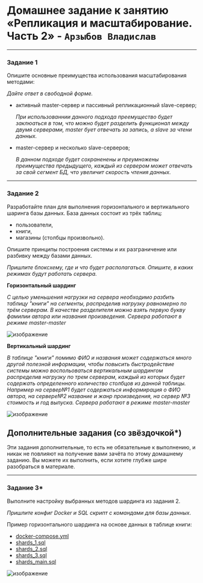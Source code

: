 # Домашнее задание к занятию «Репликация и масштабирование. Часть 2»  - `Арзыбов Владислав`


---

### Задание 1

Опишите основные преимущества использования масштабирования методами:

*Дайте ответ в свободной форме.*

- активный master-сервер и пассивный репликационный slave-сервер;
  
  *При использованнии данного подхода преемущество будет заклюаться в том, что можно будет разделить функционал между двумя серверами, master бует отвечать за запись, а slave за чтени данных.*

- master-сервер и несколько slave-серверов;

  *В данном подходе будет сохраненены и преумножены преимущества предыдущего, каждый из сервером может отвечать за свой сегмент БД, что увеличит скорость чтения данных.*
  

---

### Задание 2


Разработайте план для выполнения горизонтального и вертикального шаринга базы данных. База данных состоит из трёх таблиц: 

- пользователи, 
- книги, 
- магазины (столбцы произвольно). 

Опишите принципы построения системы и их разграничение или разбивку между базами данных.

*Пришлите блоксхему, где и что будет располагаться. Опишите, в каких режимах будут работать сервера.* 

**Горизонтальный шардинг**

*С целью уменьшения нагрузки на сервера необходимо разбить таблицу "книги" на сегменты, распределив нагрузку равномерно по трём серверам.
В качестве разделителя можно взять первую букву фамилии автора или названия произведения.
Сервера работают в режиме master-master*

![изображение](https://github.com/user-attachments/assets/b849a22b-06cc-4233-b263-46436e6baeef)


**Вертикальный шардинг**

*В таблице "книги" помимо ФИО и названия может содержаться много другой полезной информации, чтобы повысить быстродействие системы можно воспольоваться вертикальным шардингом распределив нагрузку по трем серверам, каждый из которых будет содержать определенного количество столбцов из данной таблицы.
Например на сервер№1 будет содержаться информирация о ФИО автора, на сервере№2 название и жанр произведения, на сервер №3 стоимость и год выпуска. Сервера работают в режиме master-master*


![изображение](https://github.com/user-attachments/assets/7e1d2ca8-e00e-420c-9242-7767754d1399)


## Дополнительные задания (со звёздочкой*)
Эти задания дополнительные, то есть не обязательные к выполнению, и никак не повлияют на получение вами зачёта по этому домашнему заданию. Вы можете их выполнить, если хотите глубже шире разобраться в материале.

---
### Задание 3*

Выполните настройку выбранных методов шардинга из задания 2.

*Пришлите конфиг Docker и SQL скрипт с командами для базы данных*.

Пример горизонтального шардинга на основе данных в таблице книги:

- [docker-compose.yml](https://github.com/vladislav-arzybov/HOMEWORK/blob/main/12_Relyacionnye_BD_and_admin_BD/07_docker-compose.yml)
- [shards_1.sql](https://github.com/vladislav-arzybov/HOMEWORK/blob/main/12_Relyacionnye_BD_and_admin_BD/07_shards_1.sql)
- [shards_2.sql](https://github.com/vladislav-arzybov/HOMEWORK/blob/main/12_Relyacionnye_BD_and_admin_BD/07_shards_2.sql)
- [shards_3.sql](https://github.com/vladislav-arzybov/HOMEWORK/blob/main/12_Relyacionnye_BD_and_admin_BD/07_shards_3.sql)
- [shards_main.sql](https://github.com/vladislav-arzybov/HOMEWORK/blob/main/12_Relyacionnye_BD_and_admin_BD/07_shards_main.sql)

![изображение](https://github.com/user-attachments/assets/e2fc2eee-5227-4a4e-8017-05a0b7dc8587)

